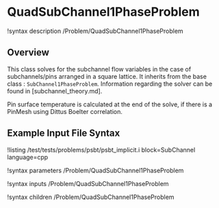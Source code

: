 # QuadSubChannel1PhaseProblem

!syntax description /Problem/QuadSubChannel1PhaseProblem

## Overview

<!-- -->

This class solves for the subchannel flow variables in the case of subchannels/pins arranged in a square lattice.
It inherits from the base class : `SubChannel1PhaseProblem`. Information regarding the solver can be found in [subchannel_theory.md].

Pin surface temperature is calculated at the end of the solve, if there is a PinMesh using Dittus Boelter correlation.

## Example Input File Syntax

!listing /test/tests/problems/psbt/psbt_implicit.i block=SubChannel language=cpp

!syntax parameters /Problem/QuadSubChannel1PhaseProblem

!syntax inputs /Problem/QuadSubChannel1PhaseProblem

!syntax children /Problem/QuadSubChannel1PhaseProblem
